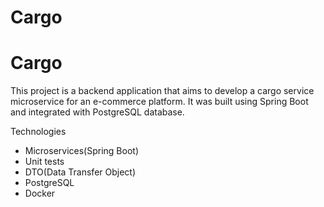 ﻿# Cargo
 
# Cargo


This project is a backend application that aims to develop a cargo service microservice for an e-commerce platform. It was built using Spring Boot and integrated with PostgreSQL database.

Technologies
* Microservices(Spring Boot)
* Unit tests
* DTO(Data Transfer Object)
* PostgreSQL
* Docker
